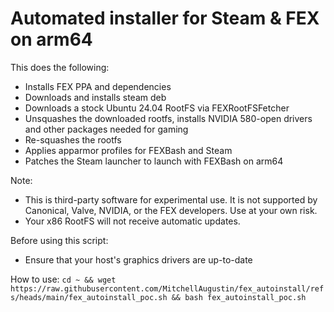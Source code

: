 # Automated installer for Steam & FEX on arm64

This does the following:
- Installs FEX PPA and dependencies
- Downloads and installs steam deb
- Downloads a stock Ubuntu 24.04 RootFS via FEXRootFSFetcher
- Unsquashes the downloaded rootfs, installs NVIDIA 580-open drivers and other packages needed for gaming
- Re-squashes the rootfs
- Applies apparmor profiles for FEXBash and Steam
- Patches the Steam launcher to launch with FEXBash on arm64

Note:
- This is third-party software for experimental use. It is not supported by Canonical, Valve, NVIDIA, or the FEX developers. Use at your own risk.
- Your x86 RootFS will not receive automatic updates.

Before using this script:
- Ensure that your host's graphics drivers are up-to-date

How to use:
`cd ~ && wget https://raw.githubusercontent.com/MitchellAugustin/fex_autoinstall/refs/heads/main/fex_autoinstall_poc.sh && bash fex_autoinstall_poc.sh`
